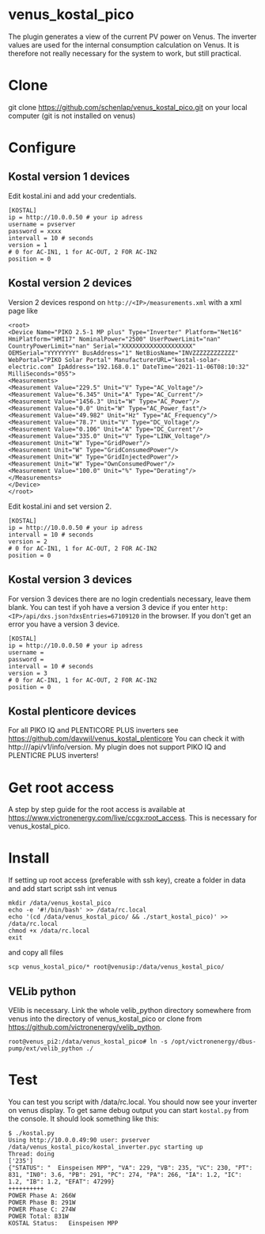# venus_kostal_pico
The plugin generates a view of the current PV power on Venus. The inverter values are used for the internal consumption calculation on Venus. It is therefore not really necessary for the system to work, but still practical.

# Clone
git clone https://github.com/schenlap/venus_kostal_pico.git on your local computer (git is not installed on venus)

# Configure

## Kostal version 1 devices
Edit kostal.ini and add your credentials.
```
[KOSTAL]
ip = http://10.0.0.50 # your ip adress
username = pvserver
password = xxxx
intervall = 10 # seconds
version = 1
# 0 for AC-IN1, 1 for AC-OUT, 2 FOR AC-IN2
position = 0
```
## Kostal version 2 devices
Version 2 devices respond on ```http://<IP>/measurements.xml``` with a xml page like
```
<root>
<Device Name="PIKO 2.5-1 MP plus" Type="Inverter" Platform="Net16" HmiPlatform="HMI17" NominalPower="2500" UserPowerLimit="nan" CountryPowerLimit="nan" Serial="XXXXXXXXXXXXXXXXXXXX" OEMSerial="YYYYYYYY" BusAddress="1" NetBiosName="INVZZZZZZZZZZZZ" WebPortal="PIKO Solar Portal" ManufacturerURL="kostal-solar-electric.com" IpAddress="192.168.0.1" DateTime="2021-11-06T08:10:32" MilliSeconds="055">
<Measurements>
<Measurement Value="229.5" Unit="V" Type="AC_Voltage"/>
<Measurement Value="6.345" Unit="A" Type="AC_Current"/>
<Measurement Value="1456.3" Unit="W" Type="AC_Power"/>
<Measurement Value="0.0" Unit="W" Type="AC_Power_fast"/>
<Measurement Value="49.982" Unit="Hz" Type="AC_Frequency"/>
<Measurement Value="78.7" Unit="V" Type="DC_Voltage"/>
<Measurement Value="0.106" Unit="A" Type="DC_Current"/>
<Measurement Value="335.0" Unit="V" Type="LINK_Voltage"/>
<Measurement Unit="W" Type="GridPower"/>
<Measurement Unit="W" Type="GridConsumedPower"/>
<Measurement Unit="W" Type="GridInjectedPower"/>
<Measurement Unit="W" Type="OwnConsumedPower"/>
<Measurement Value="100.0" Unit="%" Type="Derating"/>
</Measurements>
</Device>
</root>
```
Edit kostal.ini and set version 2.
```
[KOSTAL]
ip = http://10.0.0.50 # your ip adress
intervall = 10 # seconds
version = 2
# 0 for AC-IN1, 1 for AC-OUT, 2 FOR AC-IN2
position = 0
```
## Kostal version 3 devices
For version 3 devices there are no login credentials necessary, leave them blank. You can test if yoh have a version 3 device if you enter ```http:<IP>/api/dxs.json?dxsEntries=67109120``` in the browser. If you don't get an error you have a version 3 device.
```
[KOSTAL]
ip = http://10.0.0.50 # your ip adress
username =
password =
intervall = 10 # seconds
version = 3
# 0 for AC-IN1, 1 for AC-OUT, 2 FOR AC-IN2
position = 0
```

## Kostal plenticore devices
For all PIKO IQ and PLENTICORE PLUS inverters see https://github.com/davwil/venus_kostal_plenticore
You can check it with http://<IP>/api/v1/info/version. My plugin does not support PIKO IQ and PLENTICRE PLUS inverters!
       

# Get root access
A step by step guide for the root access is available at https://www.victronenergy.com/live/ccgx:root_access. This is necessary for venus_kostal_pico.

# Install
If setting up root access (preferable with ssh key), create a folder in data and add start script
ssh int venus
```
mkdir /data/venus_kostal_pico
echo -e '#!/bin/bash' >> /data/rc.local
echo '(cd /data/venus_kostal_pico/ && ./start_kostal_pico)' >> /data/rc.local
chmod +x /data/rc.local
exit

```
and copy all files
```
scp venus_kostal_pico/* root@venusip:/data/venus_kostal_pico/
```

## VELib python
VElib is necessary. Link the whole velib_python directory somewhere from venus into the directory of venus_kostal_pico or clone from https://github.com/victronenergy/velib_python.
```
root@venus_pi2:/data/venus_kostal_pico# ln -s /opt/victronenergy/dbus-pump/ext/velib_python ./
```

# Test
You can test you script with /data/rc.local.  You should now see your inverter on venus display. To get same debug output you can start ```kostal.py``` from the console. It should look something like this:
```
$ ./kostal.py 
Using http://10.0.0.49:90 user: pvserver
/data/venus_kostal_pico/kostal_inverter.pyc starting up
Thread: doing
['235']
{"STATUS": "  Einspeisen MPP", "VA": 229, "VB": 235, "VC": 230, "PT": 831, "IN0": 3.6, "PB": 291, "PC": 274, "PA": 266, "IA": 1.2, "IC": 1.2, "IB": 1.2, "EFAT": 47299}
++++++++++
POWER Phase A: 266W
POWER Phase B: 291W
POWER Phase C: 274W
POWER Total: 831W
KOSTAL Status:   Einspeisen MPP
```

